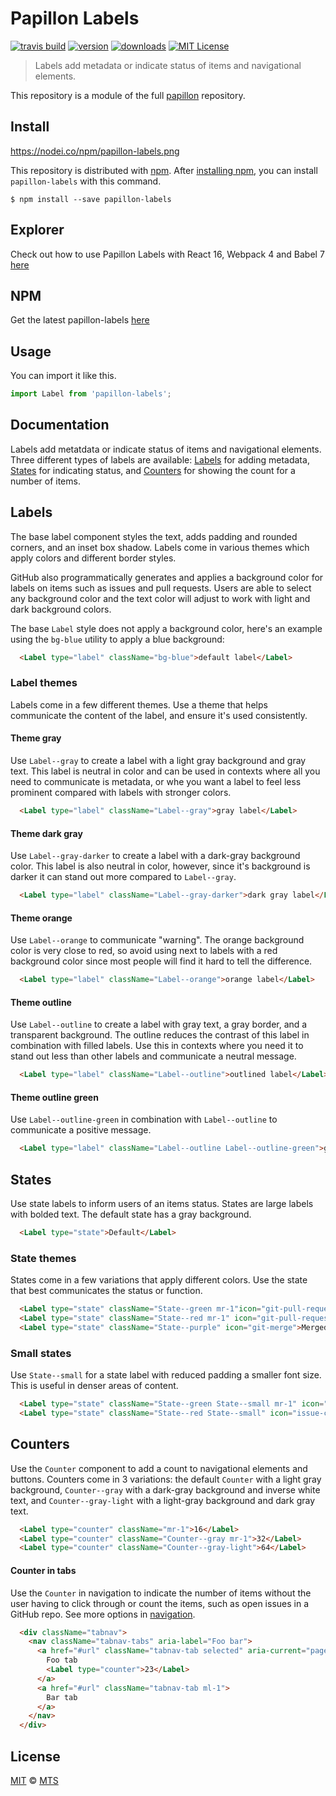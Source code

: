 # Papillon Labels

[![travis build](https://img.shields.io/travis/mts/papillon.svg?style=flat-square)](https://travis-ci.org/mts/papillon)
[![version](https://img.shields.io/npm/v/papillon-labels.svg?style=flat-square)](http://npm.im/papillon-labels)
[![downloads](https://img.shields.io/npm/dm/papillon-labels.svg?style=flat-square)](http://npm-stat.com/charts.html?package=papillon-labels&from=2018-10-13)
[![MIT License](https://img.shields.io/npm/l/papillon-labels.svg?style=flat-square)](http://opensource.org/licenses/MIT)

> Labels add metadata or indicate status of items and navigational elements.

This repository is a module of the full [papillon][papillon] repository.

## Install

https://nodei.co/npm/papillon-labels.png

This repository is distributed with [npm][npm]. After [installing npm][install-npm], you can install `papillon-labels` with this command.

```
$ npm install --save papillon-labels
```

## Explorer
Check out how to use Papillon Labels with React 16, Webpack 4 and Babel 7 [here](https://github.com/mts/papillon/tree/master/packages/papillon-labels/explorer)

## NPM
Get the latest papillon-labels [here](https://www.npmjs.com/package/papillon-labels)

## Usage

You can import it like this.

```javascript
import Label from 'papillon-labels';
```

## Documentation

Labels add metatdata or indicate status of items and navigational elements. Three different types of labels are available: [Labels](#default-label-styles) for adding metadata, [States](#states) for indicating status, and [Counters](#counters) for showing the count for a number of items.

## Labels

The base label component styles the text, adds padding and rounded corners, and an inset box shadow. Labels come in various themes which apply colors and different border styles.

GitHub also programmatically generates and applies a background color for labels on items such as issues and pull requests. Users are able to select any background color and the text color will adjust to work with light and dark background colors.

The base `Label` style does not apply a background color, here's an example using the `bg-blue` utility to apply a blue background:

```html
  <Label type="label" className="bg-blue">default label</Label>
```

### Label themes

Labels come in a few different themes. Use a theme that helps communicate the content of the label, and ensure it's used consistently.

#### Theme gray

Use `Label--gray` to create a label with a light gray background and gray text. This label is neutral in color and can be used in contexts where all you need to communicate is metadata, or whe you want a label to feel less prominent compared with labels with stronger colors.

```html
  <Label type="label" className="Label--gray">gray label</Label>
```

#### Theme dark gray

Use `Label--gray-darker` to create a label with a dark-gray background color. This label is also neutral in color, however, since it's background is darker it can stand out more compared to `Label--gray`.

```html
  <Label type="label" className="Label--gray-darker">dark gray label</Label>
```

#### Theme orange

Use `Label--orange` to communicate "warning". The orange background color is very close to red, so avoid using next to labels with a red background color since most people will find it hard to tell the difference.

```html
  <Label type="label" className="Label--orange">orange label</Label>
```

#### Theme outline

Use `Label--outline` to create a label with gray text, a gray border, and a transparent background. The outline reduces the contrast of this label in combination with filled labels. Use this in contexts where you need it to stand out less than other labels and communicate a neutral message.

```html
  <Label type="label" className="Label--outline">outlined label</Label>
```

#### Theme outline green

Use `Label--outline-green` in combination with `Label--outline` to communicate a positive message.

```html
  <Label type="label" className="Label--outline Label--outline-green">green outlined label</Label>
```

## States

Use state labels to inform users of an items status. States are large labels with bolded text. The default state has a gray background.

```html
  <Label type="state">Default</Label>
```

### State themes

States come in a few variations that apply different colors. Use the state that best communicates the status or function.

```html
  <Label type="state" className="State--green mr-1"icon="git-pull-request">Open</Label>
  <Label type="state" className="State--red mr-1" icon="git-pull-request">Closed</Label>
  <Label type="state" className="State--purple" icon="git-merge">Merged</Label>
```

### Small states

Use `State--small` for a state label with reduced padding a smaller font size. This is useful in denser areas of content.

```html
  <Label type="state" className="State--green State--small mr-1" icon="issue-opened">Open</Label>
  <Label type="state" className="State--red State--small" icon="issue-closed">Closed</Label>
```

## Counters

Use the `Counter` component to add a count to navigational elements and buttons. Counters come in 3 variations: the default `Counter` with a light gray background, `Counter--gray` with a dark-gray background and inverse white text, and `Counter--gray-light` with a light-gray background and dark gray text.

```html
  <Label type="counter" className="mr-1">16</Label>
  <Label type="counter" className="Counter--gray mr-1">32</Label>
  <Label type="counter" className="Counter--gray-light">64</Label>
```

#### Counter in tabs

Use the `Counter` in navigation to indicate the number of items without the user having to click through or count the items, such as open issues in a GitHub repo. See more options in [navigation](../navigation).

```html
  <div className="tabnav">
    <nav className="tabnav-tabs" aria-label="Foo bar">
      <a href="#url" className="tabnav-tab selected" aria-current="page">
        Foo tab
        <Label type="counter">23</Label>
      </a>
      <a href="#url" className="tabnav-tab ml-1">
        Bar tab
      </a>
    </nav>
  </div>
```

## License

[MIT](./LICENSE) &copy; [MTS](https://github.com/mts)

[papillon]: https://github.com/mts/papillon
[docs]: https://github.com/mts/papillon/tree/master/packages/papillon-labels
[npm]: https://www.npmjs.com/package/papillon-labels
[install-npm]: https://docs.npmjs.com/getting-started/installing-node
[react]: https://github.com/facebook/react

